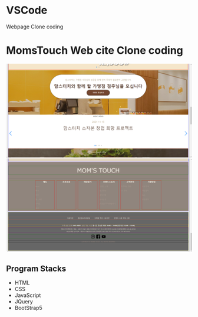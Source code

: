# VSCode
Webpage Clone coding

# MomsTouch Web cite Clone coding
![this is an image(1)](13Jquery/20220218_Moms/mingyoKang/images02/momsPre01.png)
![this is an image(2)](13Jquery/20220218_Moms/mingyoKang/images02/momsPre02.png)

## Program Stacks
- HTML
- CSS
- JavaScript
- JQuery
- BootStrap5
